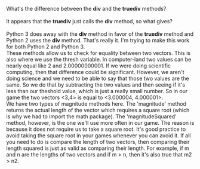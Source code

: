 What's the difference between the __div__ and the __truediv__ methods? 
<br><br>
 It appears that the __truediv__ just calls the __div__ method, so what gives?  
<br>Python 3 does away with the __div__ method in favor of the __truediv__ method and Python 2 uses the __div__ method.  That's really it.  I'm trying to make this work for both Python 2 and Python 3.
<br>
 These methods allow us to check for equality between two vectors.  This is also where we use the thresh variable. In computer-land two values can be nearly equal like 2 and 2.00000000001. If we were doing scientific computing, then that difference could be significant. However, we aren't doing science and we need to be able to say that those two values are the same. So we do that by subtracting the two values and then seeing if it's less than our theshold value, which is just a really small number. So in our game the two vectors <3,4> is equal to <3.000004, 4.000001>.
<br>
We have two types of magnitude methods here. The 'magnitude' method returns the actual length of the vector which requires a square root (which is why we had to import the math package). The 'magnitudeSquared' method, however, is the one we'll use more often in our game. The reason is because it does not require us to take a square root. It's good practice to avoid taking the square root in your games whenever you can avoid it. If all you need to do is compare the length of two vectors, then comparing their length squared is just as valid as comparing their length. For example, if m and n are the lengths of two vectors and if m > n, then it's also true that m2 > n2. 

